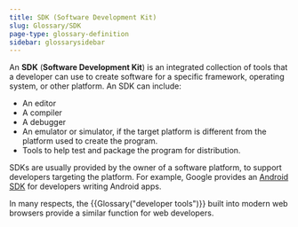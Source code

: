 ```yaml
---
title: SDK (Software Development Kit)
slug: Glossary/SDK
page-type: glossary-definition
sidebar: glossarysidebar
---
```


An **SDK** (**Software Development Kit**) is an integrated collection of tools that a developer can use to create software for a specific framework, operating system, or other platform. An SDK can include:

- An editor
- A compiler
- A debugger
- An emulator or simulator, if the target platform is different from the platform used to create the program.
- Tools to help test and package the program for distribution.

SDKs are usually provided by the owner of a software platform, to support developers targeting the platform. For example, Google provides an [Android SDK](https://developer.android.com/studio) for developers writing Android apps.

In many respects, the {{Glossary("developer tools")}} built into modern web browsers provide a similar function for web developers.
